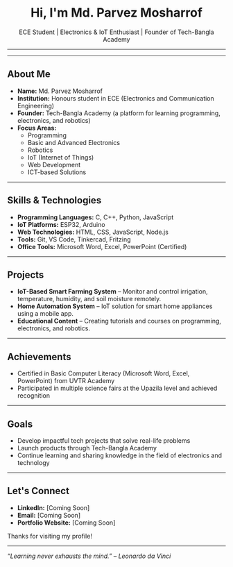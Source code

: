 <h1 align="center">Hi, I'm Md. Parvez Mosharrof</h1>
<p align="center">
  ECE Student | Electronics & IoT Enthusiast | Founder of Tech-Bangla Academy
</p>

---


---

## About Me

- **Name:** Md. Parvez Mosharrof
- **Institution:** Honours student in ECE (Electronics and Communication Engineering)
- **Founder:** Tech-Bangla Academy (a platform for learning programming, electronics, and robotics)
- **Focus Areas:**
  - Programming
  - Basic and Advanced Electronics
  - Robotics
  - IoT (Internet of Things)
  - Web Development
  - ICT-based Solutions

---

## Skills & Technologies

- **Programming Languages:** C, C++, Python, JavaScript
- **IoT Platforms:** ESP32, Arduino
- **Web Technologies:** HTML, CSS, JavaScript, Node.js
- **Tools:** Git, VS Code, Tinkercad, Fritzing
- **Office Tools:** Microsoft Word, Excel, PowerPoint (Certified)

---

## Projects

- **IoT-Based Smart Farming System** – Monitor and control irrigation, temperature, humidity, and soil moisture remotely.
- **Home Automation System** – IoT solution for smart home appliances using a mobile app.
- **Educational Content** – Creating tutorials and courses on programming, electronics, and robotics.

---

## Achievements

- Certified in Basic Computer Literacy (Microsoft Word, Excel, PowerPoint) from UVTR Academy
- Participated in multiple science fairs at the Upazila level and achieved recognition

---

## Goals

- Develop impactful tech projects that solve real-life problems
- Launch products through Tech-Bangla Academy
- Continue learning and sharing knowledge in the field of electronics and technology

---

## Let's Connect

- **LinkedIn:** [Coming Soon]
- **Email:** [Coming Soon]
- **Portfolio Website:** [Coming Soon]

Thanks for visiting my profile!

---

*“Learning never exhausts the mind.” – Leonardo da Vinci*
